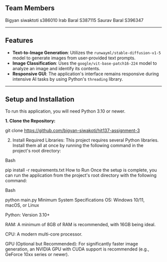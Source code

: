 
## Team Members

Bigyan siwaktoti s386010
Irab Baral S387115
Saurav Baral S396347


---

## Features

* **Text-to-Image Generation**: Utilizes the `runwayml/stable-diffusion-v1-5` model to generate images from user-provided text prompts.
* **Image Classification**: Uses the `google/vit-base-patch16-224` model to analyze an image and identify its contents.
* **Responsive GUI**: The application's interface remains responsive during intensive AI tasks by using Python's `threading` library.

---

## Setup and Installation

To run this application, you will need Python 3.10 or newer.

**1. Clone the Repository:**

git clone https://github.com/bigyan-siwakoti/hit137-assignment-3

2. Install Required Libraries:
This project requires several Python libraries. Install them all at once by running the following command in the project's root directory:

Bash

pip install -r requirements.txt
How to Run
Once the setup is complete, you can run the application from the project's root directory with the following command:

Bash

python main.py
Minimum System Specifications
OS: Windows 10/11, macOS, or Linux

Python: Version 3.10+

RAM: A minimum of 8GB of RAM is recommended, with 16GB being ideal.

CPU: A modern multi-core processor.

GPU (Optional but Recommended): For significantly faster image generation, an NVIDIA GPU with CUDA support is recommended (e.g., GeForce 10xx series or newer).

